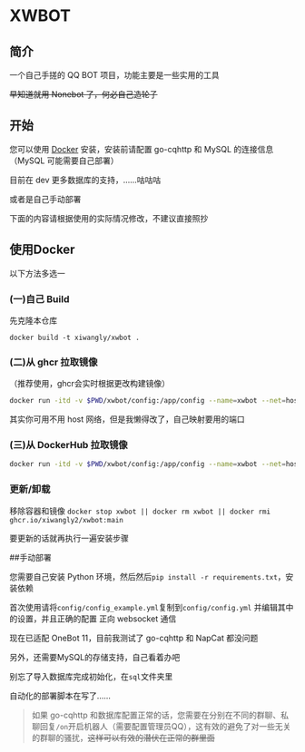 # XWBOT

## 简介

一个自己手搓的 QQ BOT 项目，功能主要是一些实用的工具

~~早知道就用 Nonebot 了，何必自己造轮子~~

## 开始

您可以使用 [Docker](#使用docker) 安装，安装前请配置 go-cqhttp 和 MySQL 的连接信息（MySQL 可能需要自己部署）

目前在 dev 更多数据库的支持，……咕咕咕

或者是自己手动部署

下面的内容请根据使用的实际情况修改，不建议直接照抄

## 使用Docker

以下方法多选一

### (一)自己 Build

先克隆本仓库

`docker build -t xiwangly/xwbot .`

### (二)从 ghcr 拉取镜像

（推荐使用，ghcr会实时根据更改构建镜像）
```sh
docker run -itd -v $PWD/xwbot/config:/app/config --name=xwbot --net=host --restart=always ghcr.io/xiwangly2/xwbot:main
```

其实你可用不用 host 网络，但是我懒得改了，自己映射要用的端口

### (三)从 DockerHub 拉取镜像

```sh
docker run -itd -v $PWD/xwbot/config:/app/config --name=xwbot --net=host --restart=always xiwangly/xwbot
```

### 更新/卸载

移除容器和镜像
`docker stop xwbot || docker rm xwbot || docker rmi ghcr.io/xiwangly2/xwbot:main`

要更新的话就再执行一遍安装步骤

##手动部署

您需要自己安装 Python 环境，然后然后`pip install -r requirements.txt`，安装依赖


首次使用请将`config/config_example.yml`复制到`config/config.yml`
并编辑其中的设置，并且正确的配置 正向 websocket 通信

现在已适配 OneBot 11，目前我测试了 go-cqhttp 和 NapCat 都没问题

另外，还需要MySQL的存储支持，自己看着办吧

别忘了导入数据库完成初始化，在`sql`文件夹里

自动化的部署脚本在写了……

> 如果 go-cqhttp 和数据库配置正常的话，您需要在分别在不同的群聊、私聊回复`/on`开启机器人（需要配置管理员QQ），这有效的避免了对一些无关的群聊的骚扰，~~这样可以有效的潜伏在正常的群里面~~